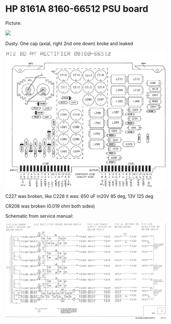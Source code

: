 # HP 8161A 8160-66512 PSU board

Picture:

![](psu-66512.JPG)

Dusty. One cap (axial, right 2nd one down) broke and leaked

![](image-20211122-202412.png)

C227 was broken, like C228 it was: 650 uF m20V 85 deg, 13V 125 deg

CR208 was broken (0.019 ohm both sides)

Schematic from service manual:

![](image-20211122-202947.png)
